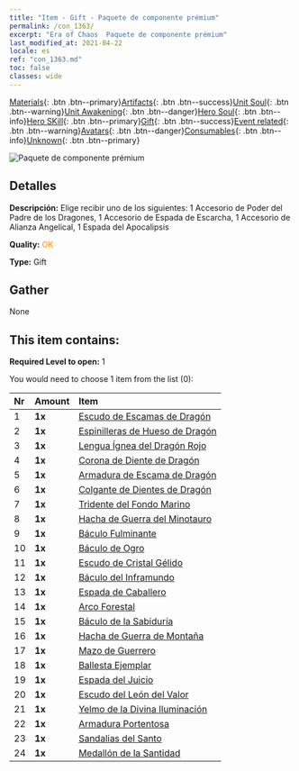 ```yaml
---
title: "Item - Gift - Paquete de componente prémium"
permalink: /con_1363/
excerpt: "Era of Chaos  Paquete de componente prémium"
last_modified_at: 2021-04-22
locale: es
ref: "con_1363.md"
toc: false
classes: wide
---
```

 [Materials](/ItemsES/){: .btn .btn--primary}[Artifacts](/ItemsES/Artifacts/){: .btn .btn--success}[Unit Soul](/ItemsES/UnitSoul/){: .btn .btn--warning}[Unit Awakening](/ItemsES/UnitAwakening/){: .btn .btn--danger}[Hero Soul](/ItemsES/HeroSoul/){: .btn .btn--info}[Hero SKill](/ItemsES/HeroSkill/){: .btn .btn--primary}[Gift](/ItemsES/Gift/){: .btn .btn--success}[Event related](/ItemsES/Events/){: .btn .btn--warning}[Avatars](/ItemsES/Avatars/){: .btn .btn--danger}[Consumables](/ItemsES/Consumables/){: .btn .btn--info}[Unknown](/ItemsES/Unknown/){: .btn .btn--primary}

 ![Paquete de componente prémium](/images/t/i_907046.png)

## Detalles
 **Descripción:** Elige recibir uno de los siguientes: 1 Accesorio de Poder del Padre de los Dragones, 1 Accesorio de Espada de Escarcha, 1 Accesorio de Alianza Angelical, 1 Espada del Apocalipsis

 **Quality:** <span style="color: #FF8C00">OK</span>

 **Type:** Gift

## Gather

  None

## This item contains:

 **Required Level to open:** 1

 You would need to choose 1 item from the list (0):

  | Nr | Amount |     Item    |
  |:---|:-------|:------------|
  | 1 |  **1x** | [Escudo de Escamas de Dragón](/ItemsES/art_144/) |  | 
  | 2 |  **1x** | [Espinilleras de Hueso de Dragón](/ItemsES/art_145/) |  | 
  | 3 |  **1x** | [Lengua Ígnea del Dragón Rojo](/ItemsES/art_146/) |  | 
  | 4 |  **1x** | [Corona de Diente de Dragón](/ItemsES/art_147/) |  | 
  | 5 |  **1x** | [Armadura de Escama de Dragón](/ItemsES/art_148/) |  | 
  | 6 |  **1x** | [Colgante de Dientes de Dragón](/ItemsES/art_149/) |  | 
  | 7 |  **1x** | [Tridente del Fondo Marino](/ItemsES/art_160/) |  | 
  | 8 |  **1x** | [Hacha de Guerra del Minotauro](/ItemsES/art_161/) |  | 
  | 9 |  **1x** | [Báculo Fulminante](/ItemsES/art_162/) |  | 
  | 10 |  **1x** | [Báculo de Ogro](/ItemsES/art_163/) |  | 
  | 11 |  **1x** | [Escudo de Cristal Gélido](/ItemsES/art_164/) |  | 
  | 12 |  **1x** | [Báculo del Inframundo](/ItemsES/art_165/) |  | 
  | 13 |  **1x** | [Espada de Caballero](/ItemsES/art_166/) |  | 
  | 14 |  **1x** | [Arco Forestal](/ItemsES/art_167/) |  | 
  | 15 |  **1x** | [Báculo de la Sabiduría](/ItemsES/art_168/) |  | 
  | 16 |  **1x** | [Hacha de Guerra de Montaña](/ItemsES/art_169/) |  | 
  | 17 |  **1x** | [Mazo de Guerrero](/ItemsES/art_170/) |  | 
  | 18 |  **1x** | [Ballesta Ejemplar](/ItemsES/art_171/) |  | 
  | 19 |  **1x** | [Espada del Juicio](/ItemsES/art_150/) |  | 
  | 20 |  **1x** | [Escudo del León del Valor](/ItemsES/art_151/) |  | 
  | 21 |  **1x** | [Yelmo de la Divina Iluminación](/ItemsES/art_152/) |  | 
  | 22 |  **1x** | [Armadura Portentosa](/ItemsES/art_153/) |  | 
  | 23 |  **1x** | [Sandalias del Santo](/ItemsES/art_154/) |  | 
  | 24 |  **1x** | [Medallón de la Santidad](/ItemsES/art_155/) |  | 
